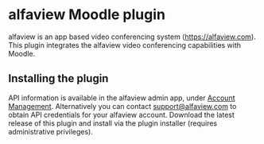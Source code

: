 # alfaview Moodle plugin

alfaview is an app based video conferencing system (https://alfaview.com).
This plugin integrates the alfaview video conferencing capabilities with Moodle.

## Installing the plugin

API information is available in the alfaview admin app, under [Account Management](https://app.alfaview.com/#/settings/api-keys).
Alternatively you can contact support@alfaview.com to obtain API credentials for your alfaview account.
Download the latest release of this plugin and install via the plugin installer (requires administrative privileges).

